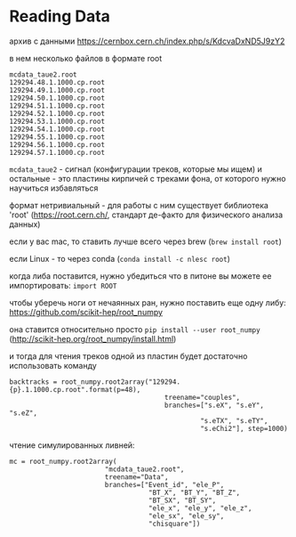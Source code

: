 # Reading Data

архив с данными
https://cernbox.cern.ch/index.php/s/KdcvaDxND5J9zY2

в нем несколько файлов в формате root

```
mcdata_taue2.root
129294.48.1.1000.cp.root
129294.49.1.1000.cp.root
129294.50.1.1000.cp.root
129294.51.1.1000.cp.root
129294.52.1.1000.cp.root
129294.53.1.1000.cp.root
129294.54.1.1000.cp.root
129294.55.1.1000.cp.root
129294.56.1.1000.cp.root
129294.57.1.1000.cp.root
```

`mcdata_taue2` - сигнал (конфигурации треков, которые мы ищем)
и остальные - это пластины кирпичей с треками фона, от которого нужно научиться избавляться

формат нетривиальный - для работы с ним существует библиотека 'root' (https://root.cern.ch/, стандарт де-факто для физического анализа данных)

если у вас mac, то ставить лучше всего через brew (`brew install root`)

если Linux - то через conda (`conda install -c nlesc root`)

когда либа поставится, нужно убедиться что в питоне вы можете ее импортировать:
`import ROOT`

чтобы уберечь ноги от нечаянных ран, нужно поставить еще одну либу: https://github.com/scikit-hep/root_numpy

она ставится относительно просто 
`pip install --user root_numpy`
(http://scikit-hep.org/root_numpy/install.html)

и тогда для чтения треков одной из пластин будет достаточно использовать команду 

```
backtracks = root_numpy.root2array("129294.{p}.1.1000.cp.root".format(p=48), 
                                       treename="couples", 
                                       branches=["s.eX", "s.eY", "s.eZ",
                                                "s.eTX", "s.eTY",
                                                "s.eChi2"], step=1000)
```
чтение симулированных ливней:

```
mc = root_numpy.root2array(
                        "mcdata_taue2.root",
                        treename="Data",
                        branches=["Event_id", "ele_P",
                                   "BT_X", "BT_Y", "BT_Z",
                                   "BT_SX", "BT_SY",
                                   "ele_x", "ele_y", "ele_z", 
                                   "ele_sx", "ele_sy", 
                                   "chisquare"])
```